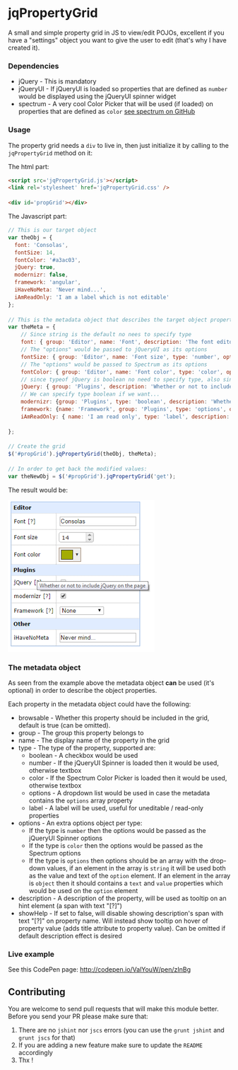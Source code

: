# jqPropertyGrid
A small and simple property grid in JS to view/edit POJOs, excellent if you have a "settings" object you want to give the user to edit (that's why I have created it).

### Dependencies
* jQuery - This is mandatory
* jQueryUI - If jQueryUI is loaded so properties that are defined as `number` would be displayed using the jQueryUI spinner widget
* spectrum - A very cool Color Picker that will be used (if loaded) on properties that are defined as `color` [see spectrum on GitHub](https://github.com/bgrins/spectrum) 

### Usage
The property grid needs a `div` to live in, then just initialize it by calling to the `jqPropertyGrid` method on it:

The html part:
```html
<script src='jqPropertyGrid.js'></script>
<link rel='stylesheet' href='jqPropertyGrid.css' />

<div id='propGrid'></div>
```

The Javascript part:
``` javascript
// This is our target object
var theObj = {
  font: 'Consolas',
  fontSize: 14,
  fontColor: '#a3ac03',
  jQuery: true,
  modernizr: false,
  framework: 'angular',
  iHaveNoMeta: 'Never mind...',
  iAmReadOnly: 'I am a label which is not editable'
};

// This is the metadata object that describes the target object properties (optional)
var theMeta = {
    // Since string is the default no nees to specify type
    font: { group: 'Editor', name: 'Font', description: 'The font editor to use'},
    // The "options" would be passed to jQueryUI as its options
    fontSize: { group: 'Editor', name: 'Font size', type: 'number', options: { min: 0, max: 20, step: 2 }},
    // The "options" would be passed to Spectrum as its options
    fontColor: { group: 'Editor', name: 'Font color', type: 'color', options: { preferredFormat: 'hex' }},
    // since typeof jQuery is boolean no need to specify type, also since "jQuery" is also the display text no need to specify name
    jQuery: { group: 'Plugins', description: 'Whether or not to include jQuery on the page' },
    // We can specify type boolean if we want...
    modernizr: {group: 'Plugins', type: 'boolean', description: 'Whether or not to include modernizr on the page'},
    framework: {name: 'Framework', group: 'Plugins', type: 'options', options: ['None', {text:'AngularJS', value: 'angular'}, {text:'Backbone.js', value: 'backbone'}], description: 'Whether to include any additional framework'},
    iAmReadOnly: { name: 'I am read only', type: 'label', description: 'Label types use a label tag for read-only properties', showHelp: false }
    
};

// Create the grid
$('#propGrid').jqPropertyGrid(theObj, theMeta);

// In order to get back the modified values:
var theNewObj = $('#propGrid').jqPropertyGrid('get');
```
The result would be:

![jqPropertyGrid](https://github.com/ValYouW/jqPropertyGrid/raw/master/example/example.png)

### The metadata object
As seen from the example above the metadata object **can** be used (it's optional) in order to describe the object properties.

Each property in the metadata object could have the following:
* browsable - Whether this property should be included in the grid, default is true (can be omitted).
* group - The group this property belongs to
* name - The display name of the property in the grid
* type - The type of the property, supported are:
    * boolean - A checkbox would be used
    * number - If the jQueryUI Spinner is loaded then it would be used, otherwise textbox
    * color - If the Spectrum Color Picker is loaded then it would be used, otherwise textbox
    * options - A dropdown list would be used in case the metadata contains the `options` array property
    * label - A label will be used, useful for uneditable / read-only properties
* options - An extra options object per type:
    * If the type is `number` then the options would be passed as the jQueryUI Spinner options
    * If the type is `color` then the options would be passed as the Spectrum options
    * If the type is `options` then options should be an array with the drop-down values, if an element in the array is  `string` it will be used both as the value and text of the `option` element. If an element in the array is `object` then it should contains a `text` and `value` properties which would be used on the `option` element
* description - A description of the property, will be used as tooltip on an hint element (a span with text "[?]")
* showHelp - If set to false, will disable showing description's span with text "[?]" on property name. Will instead show tooltip on hover of property value (adds title attribute to property value). Can be omitted if default description effect is desired
### Live example
See this CodePen page: http://codepen.io/ValYouW/pen/zInBg

## Contributing
You are welcome to send pull requests that will make this module better. Before you send your PR please make sure that:

1. There are no `jshint` nor `jscs` errors (you can use the `grunt jshint` and `grunt jscs` for that)
2. If you are adding a new feature make sure to update the `README` accordingly
3. Thx !
